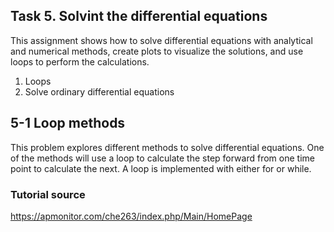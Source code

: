 ## Task 5. Solvint the differential equations 
This assignment shows how to solve differential equations with analytical and numerical methods, create plots to visualize the solutions, and use loops to perform the calculations.

1. Loops
2. Solve ordinary differential equations


## 5-1 Loop methods
This problem explores different methods to solve differential equations. One of the methods will use a loop to calculate the step forward from one time point to calculate the next. A loop is implemented with either for or while.


### Tutorial source
https://apmonitor.com/che263/index.php/Main/HomePage

